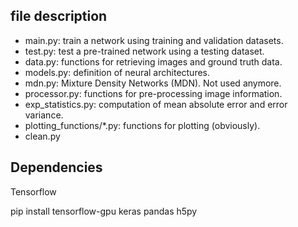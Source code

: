 ## file description

- main.py: train a network using training and validation datasets. 
- test.py: test a pre-trained network using a testing dataset.
- data.py: functions for retrieving images and ground truth data.
- models.py: definition of neural architectures.
- mdn.py: Mixture Density Networks (MDN). Not used anymore.
- processor.py: functions for pre-processing image information.
- exp_statistics.py: computation of mean absolute error and error variance.
- plotting_functions/*.py: functions for plotting (obviously).
- clean.py

## Dependencies
Tensorflow

pip install tensorflow-gpu keras pandas h5py

